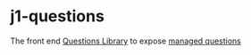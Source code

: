 # j1-questions

The front end [Questions Library](https://ask.us.jupiterone.io/filter?tagFilter=all) to expose [managed questions](https://github.com/jupiterone/provision-managed-questions)
